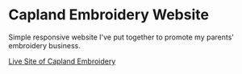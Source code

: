 # Capland Embroidery Website

Simple responsive website I've put together to promote my parents' embroidery business.

[Live Site of Capland Embroidery](https://www.caplandnola.com)

